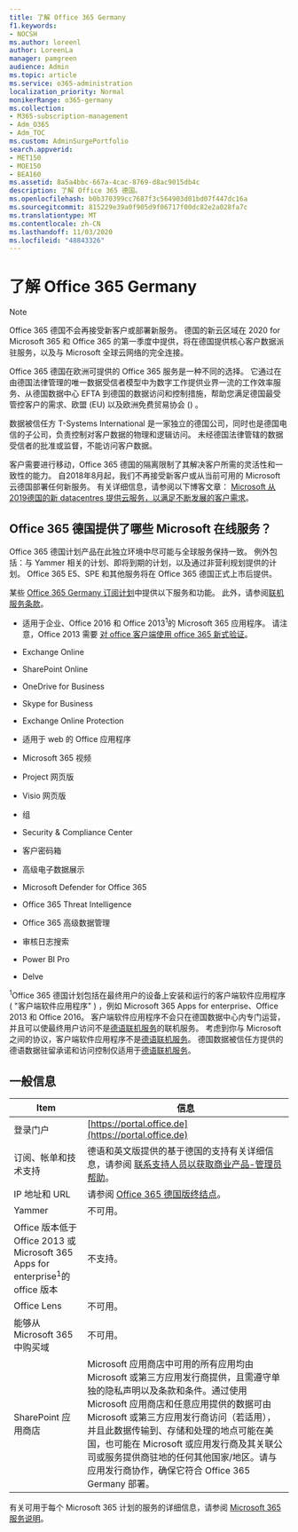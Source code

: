 ```yaml
---
title: 了解 Office 365 Germany
f1.keywords:
- NOCSH
ms.author: loreenl
author: LoreenLa
manager: pamgreen
audience: Admin
ms.topic: article
ms.service: o365-administration
localization_priority: Normal
monikerRange: o365-germany
ms.collection:
- M365-subscription-management
- Adm_O365
- Adm_TOC
ms.custom: AdminSurgePortfolio
search.appverid:
- MET150
- MOE150
- BEA160
ms.assetid: 8a5a4bbc-667a-4cac-8769-d8ac9015db4c
description: 了解 Office 365 德国。
ms.openlocfilehash: b0b370399cc7687f3c564903d01bd07f447dc16a
ms.sourcegitcommit: 815229e39a0f905d9f06717f00dc82e2a028fa7c
ms.translationtype: MT
ms.contentlocale: zh-CN
ms.lasthandoff: 11/03/2020
ms.locfileid: "48843326"
---
```

# <a name="learn-about-office-365-germany"></a>了解 Office 365 Germany

> [!NOTE]
> Office 365 德国不会再接受新客户或部署新服务。 德国的新云区域在 2020 for Microsoft 365 和 Office 365 的第一季度中提供，将在德国提供核心客户数据派驻服务，以及与 Microsoft 全球云网络的完全连接。

Office 365 德国在欧洲可提供的 Office 365 服务是一种不同的选择。 它通过在由德国法律管理的唯一数据受信者模型中为数字工作提供业界一流的工作效率服务、从德国数据中心 EFTA 到德国的数据访问和控制措施，帮助您满足德国最受管控客户的需求、欧盟 (EU) 以及欧洲免费贸易协会 () 。
  
数据被信任方 T-Systems International 是一家独立的德国公司，同时也是德国电信的子公司，负责控制对客户数据的物理和逻辑访问。 未经德国法律管辖的数据受信者的批准或监督，不能访问客户数据。
  
客户需要进行移动，Office 365 德国的隔离限制了其解决客户所需的灵活性和一致性的能力。 自2018年8月起，我们不再接受新客户或从当前可用的 Microsoft 云德国部署任何新服务。 有关详细信息，请参阅以下博客文章： [Microsoft 从2019德国的新 datacentres 提供云服务，以满足不断发展的客户需求](https://go.microsoft.com/fwlink/p/?linkid=839016)。
  
## <a name="which-microsoft-online-services-are-available-in-office-365-germany"></a>Office 365 德国提供了哪些 Microsoft 在线服务？

Office 365 德国计划产品在此独立环境中尽可能与全球服务保持一致。 例外包括：与 Yammer 相关的计划、即将到期的计划，以及通过非营利规划提供的计划。 Office 365 E5、SPE 和其他服务将在 Office 365 德国正式上市后提供。 
  
某些 [Office 365 Germany 订阅计划](https://go.microsoft.com/fwlink/p/?linkid=839016)中提供以下服务和功能。 此外，请参阅[联机服务条款](http://microsoftvolumelicensing.com/DocumentSearch.aspx?Mode=3&amp;DocumentTypeId=46)。
  
- 适用于企业、Office 2016 和 Office 2013<sup>1</sup>的 Microsoft 365 应用程序。 请注意，Office 2013 需要 [对 office 客户端使用 office 365 新式验证](https://docs.microsoft.com/microsoft-365/enterprise/modern-auth-for-office-2013-and-2016)。
    
- Exchange Online
    
- SharePoint Online
    
- OneDrive for Business
    
- Skype for Business
    
- Exchange Online Protection
    
- 适用于 web 的 Office 应用程序
    
- Microsoft 365 视频
    
- Project 网页版
    
- Visio 网页版
    
- 组
    
- Security &amp; Compliance Center
    
- 客户密码箱
    
- 高级电子数据展示
    
- Microsoft Defender for Office 365
    
- Office 365 Threat Intelligence
    
- Office 365 高级数据管理
    
- 审核日志搜索
    
- Power BI Pro
    
- Delve
    
<sup>1</sup>Office 365 德国计划包括在最终用户的设备上安装和运行的客户端软件应用程序 ( "客户端软件应用程序" ) ，例如 Microsoft 365 Apps for enterprise、Office 2013 和 Office 2016。 客户端软件应用程序不会只在德国数据中心内专门运营，并且可以使最终用户访问不是[德语联机服务](http://microsoftvolumelicensing.com/DocumentSearch.aspx?Mode=3&amp;DocumentTypeId=58)的联机服务。 考虑到你与 Microsoft 之间的协议，客户端软件应用程序不是[德语联机服务](http://microsoftvolumelicensing.com/DocumentSearch.aspx?Mode=3&amp;DocumentTypeId=58)。 德国数据被信任方提供的德语数据驻留承诺和访问控制仅适用于[德语联机服务](http://microsoftvolumelicensing.com/DocumentSearch.aspx?Mode=3&amp;DocumentTypeId=58)。
  
## <a name="general-information"></a>一般信息

|Item|信息|
|-----|-----|
|登录门户  <br/> |[https://portal.office.de](https://portal.office.de)  <br/> |
|订阅、帐单和技术支持  <br/> |德语和英文版提供的基于德国的支持有关详细信息，请参阅 [联系支持人员以获取商业产品-管理员帮助](../contact-support-for-business-products.md)。  <br/> |
|IP 地址和 URL  <br/> |请参阅 [Office 365 德国版终结点](https://docs.microsoft.com/microsoft-365/enterprise/microsoft-365-germany-endpoints)。  <br/> |
|Yammer  <br/> |不可用。  <br/> |
|Office 版本低于 Office 2013 或 Microsoft 365 Apps for enterprise<sup>1</sup>的 office 版本 <br/> |不支持。  <br/> |
|Office Lens  <br/> |不可用。  <br/> |
|能够从 Microsoft 365 中购买域  <br/> |不可用。  <br/> |
|SharePoint 应用商店  <br/> |Microsoft 应用商店中可用的所有应用均由 Microsoft 或第三方应用发行商提供，且需遵守单独的隐私声明以及条款和条件。通过使用 Microsoft 应用商店和任意应用提供的数据可由 Microsoft 或第三方应用发行商访问（若适用），并且此数据传输到、存储和处理的地点可能在美国，也可能在 Microsoft 或应用发行商及其关联公司或服务提供商驻地的任何其他国家/地区。请与应用发行商协作，确保它符合 Office 365 Germany 部署。  <br/> |
   
有关可用于每个 Microsoft 365 计划的服务的详细信息，请参阅 [Microsoft 365 服务说明](https://docs.microsoft.com/office365/servicedescriptions/office-365-platform-service-description/office-365-platform-service-description)。